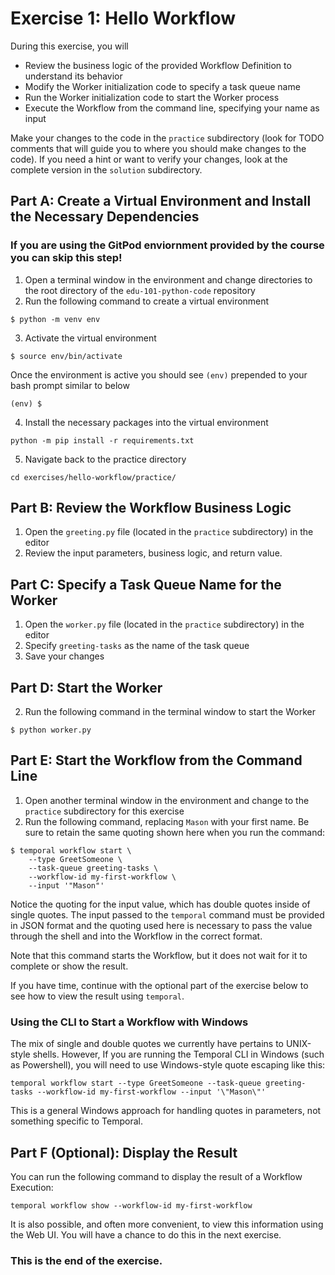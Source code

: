 # Exercise 1: Hello Workflow
During this exercise, you will
* Review the business logic of the provided Workflow Definition to understand its behavior
* Modify the Worker initialization code to specify a task queue name
* Run the Worker initialization code to start the Worker process
* Execute the Workflow from the command line, specifying your name as input

Make your changes to the code in the `practice` subdirectory (look for TODO 
comments that will guide you to where you should make changes to the code). 
If you need a hint or want to verify your changes, look at the complete version 
in the `solution` subdirectory.

## Part A: Create a Virtual Environment and Install the Necessary Dependencies

### If you are using the GitPod enviornment provided by the course you can skip this step!

1. Open a terminal window in the environment and change directories to the root directory of the
`edu-101-python-code` repository
2. Run the following command to create a virtual environment

```
$ python -m venv env
```

3. Activate the virtual environment

```
$ source env/bin/activate
```

Once the environment is active you should see `(env)` prepended to your bash prompt similar
to below

```
(env) $
```

4. Install the necessary packages into the virtual environment

```
python -m pip install -r requirements.txt
```

5. Navigate back to the practice directory

```
cd exercises/hello-workflow/practice/
```


## Part B: Review the Workflow Business Logic

1. Open the `greeting.py` file (located in the `practice` subdirectory) in the editor
2. Review the input parameters, business logic, and return value. 

## Part C: Specify a Task Queue Name for the Worker

1. Open the `worker.py` file (located in the `practice` subdirectory) in the editor
2. Specify `greeting-tasks` as the name of the task queue
3. Save your changes


## Part D: Start the Worker

2. Run the following command in the terminal window to start the Worker

```
$ python worker.py
```

## Part E: Start the Workflow from the Command Line

1. Open another terminal window in the environment and change to the `practice` subdirectory for this exercise
2. Run the following command, replacing `Mason` with your first name. Be sure to retain the same quoting shown here when you run the command:

```
$ temporal workflow start \
    --type GreetSomeone \
    --task-queue greeting-tasks \
    --workflow-id my-first-workflow \
    --input '"Mason"' 
```

Notice the quoting for the input value, which has double quotes inside of single quotes. The input passed to the `temporal` command must be provided in JSON format and the quoting used here is necessary to pass the value through the shell and into the Workflow in the correct format.

Note that this command starts the Workflow, but it does not wait for it to complete or show the result. 

If you have time, continue with the optional part of the exercise below to see how to view the result using `temporal`.

### Using the CLI to Start a Workflow with Windows

The mix of single and double quotes we currently have pertains to UNIX-style shells. However, If you are running the Temporal CLI in Windows (such as Powershell), you will need to use Windows-style quote escaping like this:

```
temporal workflow start --type GreetSomeone --task-queue greeting-tasks --workflow-id my-first-workflow --input '\"Mason\"'
```

This is a general Windows approach for handling quotes in parameters, not something specific to Temporal.

## Part F (Optional): Display the Result
You can run the following command to display the result of a Workflow Execution: 

```
temporal workflow show --workflow-id my-first-workflow
```

It is also possible, and often more convenient, to view this information using the Web UI. You will 
have a chance to do this in the next exercise.


### This is the end of the exercise.




